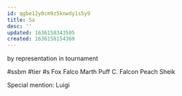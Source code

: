 ```yaml
---
id: qgbe12y0cm9z5knwdy1s5y9
title: Sa
desc: ''
updated: 1636158343505
created: 1636158154369
---
```



by representation in tournament

#ssbm #tier #s
Fox
Falco
Marth
Puff
C. Falcon
Peach
Sheik

Special mention:
Luigi